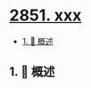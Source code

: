 # [2851. xxx](https://github.com/Tdahuyou/TNotes.leetcode/tree/main/notes/2851.%20xxx)

<!-- region:toc -->

- [1. 📝 概述](#1--概述)

<!-- endregion:toc -->

## 1. 📝 概述
